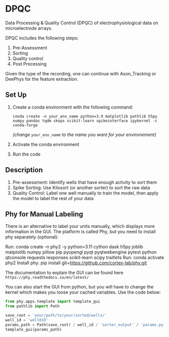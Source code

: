 # DPQC
Data Processing &amp; Quality Control (DPQC) of electrophysiological data on microelectrode arrays.

DPQC includes the following steps:

1. Pre-Assessment
2. Sorting
3. Quality control
4. Post Processing

Given the type of the recording, one can continue with Axon_Tracking or DeePhys for the feature extraction.



## Set Up
1. Create a conda environment with the following command:

   `conda create -n your_env_name python=3.9 matplotlib pathlib h5py numpy pandas tqdm skops scikit-learn spikeinterface ipykernel -c conda-forge`

   _(change `your_env_name` to the name you want for your environement)_

2. Activate the conda environment
3. Run the code


## Description
1. Pre-assessment: Identify wells that have enough activity to sort them
2. Spike Sorting: Use Kilosort (or another sorter) to sort the raw data
3. Quality Control: Label one well manually to train the model, then apply the model to label the rest of your data



## Phy for Manual Labeling
There is an alternative to label your units manually, which displays more information in the GUI. The platform is called Phy, but you need to install phy separately (optional):

Run: conda create -n phy2 -y python=3.11 cython dask h5py joblib matplotlib numpy pillow pip pyopengl pyqt pyqtwebengine pytest python qtconsole requests responses scikit-learn scipy traitlets
Run: conda activate phy2
Install phy: pip install git+https://github.com/cortex-lab/phy.git

The documentation to explain the GUI can be found here `https://phy.readthedocs.io/en/latest/`


You can also start the GUI from python, but you will have to change the kernel which makes you loose your cached variables. Use the code below:

```python
from phy.apps.template import template_gui
from pathlib import Path

save_root = 'your/path/to/your/sorted/wells/'
well_id = 'well010'
params_path = Path(save_root) / well_id / 'sorter_output' / 'params.py'
template_gui(params_path)
```
